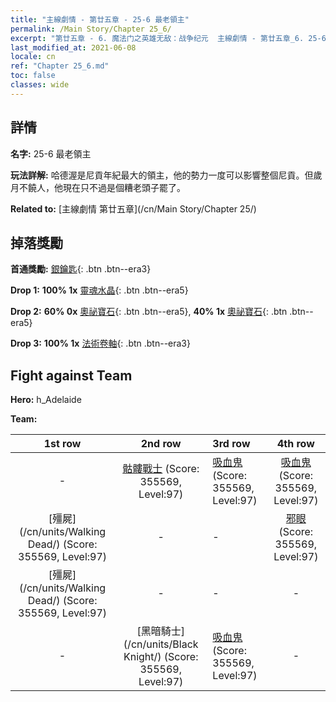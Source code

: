```yaml
---
title: "主線劇情 - 第廿五章 - 25-6 最老領主"
permalink: /Main Story/Chapter 25_6/
excerpt: "第廿五章 - 6. 魔法门之英雄无敌：战争纪元  主線劇情 - 第廿五章_6. 25-6 最老領主"
last_modified_at: 2021-06-08
locale: cn
ref: "Chapter 25_6.md"
toc: false
classes: wide
---
```


## 詳情

 **名字:** 25-6 最老領主

 **玩法詳解:** 哈德渥是尼貢年紀最大的領主，他的勢力一度可以影響整個尼貢。但歲月不饒人，他現在只不過是個糟老頭子罷了。

 **Related to:** [主線劇情 第廿五章](/cn/Main Story/Chapter 25/)

## 掉落獎勵

 **首通獎勵:** [銀鑰匙](/cn/Items/con_693/){: .btn .btn--era3}

 **Drop 1:** **100% 1x** [靈魂水晶](/cn/Items/mat_87/){: .btn .btn--era5}

 **Drop 2:** **60% 0x** [奧祕寶石](/cn/Items/mat_79/){: .btn .btn--era5}, **40% 1x** [奧祕寶石](/cn/Items/mat_79/){: .btn .btn--era5}

 **Drop 3:** **100% 1x** [法術卷軸](/cn/Items/con_694/){: .btn .btn--era3}


## Fight against Team
 **Hero:** h_Adelaide

 **Team:**


  | 1st row | 2nd row | 3rd row | 4th row |
  |:----:|:----:|:----|:----:|
  | - | [骷髏戰士](/cn/units/Skeleton/) (Score: 355569, Level:97)  | [吸血鬼](/cn/units/Vampire/) (Score: 355569, Level:97)  | [吸血鬼](/cn/units/Vampire/) (Score: 355569, Level:97)  |
  | [殭屍](/cn/units/Walking Dead/) (Score: 355569, Level:97)  | - | - | [邪眼](/cn/units/Beholder/) (Score: 355569, Level:97)  |
  | [殭屍](/cn/units/Walking Dead/) (Score: 355569, Level:97)  | - | - | - |
  | - | [黑暗騎士](/cn/units/Black Knight/) (Score: 355569, Level:97)  | [吸血鬼](/cn/units/Vampire/) (Score: 355569, Level:97)  | - |


